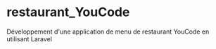 # restaurant_YouCode
Développement d'une application de menu de restaurant YouCode en utilisant Laravel
